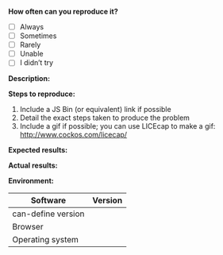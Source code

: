 <!--
Please use the labels on the right to classify your issue as a bug, enhancement, or question.

If you’re filing a bug, please provide the following information:
-->

__How often can you reproduce it?__ <!-- Use [x] to mark your choice. -->

- [ ] Always
- [ ] Sometimes
- [ ] Rarely
- [ ] Unable
- [ ] I didn’t try

<!-- Please provide a detailed description of the issue. Include specific details to help us understand the problem. -->

__Description:__



<!-- List the step-by-step process to reproduce the issue. -->

__Steps to reproduce:__

1. Include a JS Bin (or equivalent) link if possible
2. Detail the exact steps taken to produce the problem
3. Include a gif if possible; you can use LICEcap to make a gif: http://www.cockos.com/licecap/

<!-- Describe what you expected to have happen after completing the steps above. -->

__Expected results:__



<!-- Describe what actually happened after completing the steps above. -->

__Actual results:__



<!-- Include details about your environment. -->

__Environment:__

| Software                   | Version
| -------------------- | -------
| can-define version   | 
| Browser                    | 
| Operating system    | 
